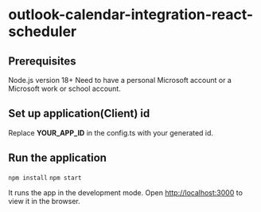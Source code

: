# outlook-calendar-integration-react-scheduler

## Prerequisites

Node.js version 18+
Need to have a personal Microsoft account or a Microsoft work or school account. 

## Set up application(Client) id

Replace **YOUR_APP_ID** in the config.ts with your generated id.

## Run the application

`npm install`
`npm start`

It runs the app in the development mode.
Open [http://localhost:3000](http://localhost:3000) to view it in the browser.
